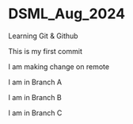# DSML_Aug_2024
 Learning Git & Github

This is my first commit

I am making change on remote

I am in Branch A

I am in Branch B

I am in Branch C

